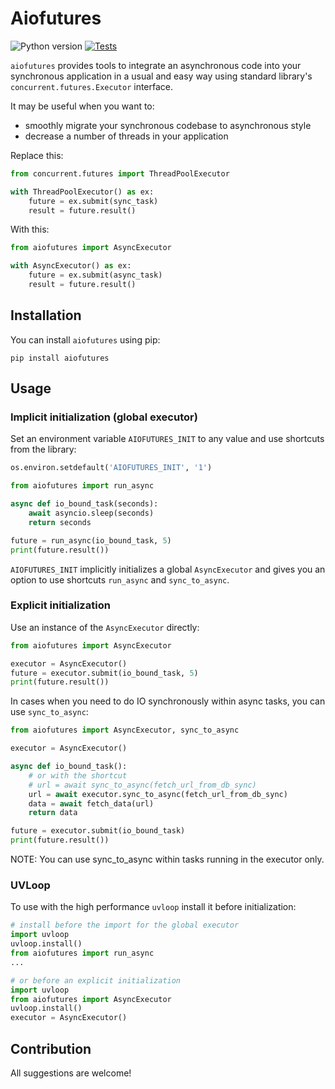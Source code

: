 # Aiofutures
![Python version](https://img.shields.io/badge/python-3.7%2B-blue)
[![Tests](https://github.com/KazakovDenis/relatives/actions/workflows/cicd.yml/badge.svg)](https://github.com/KazakovDenis/relatives/actions/workflows/cicd.yml)  

`aiofutures` provides tools to integrate an asynchronous code into your synchronous 
application in a usual and easy way using standard library's `concurrent.futures.Executor` interface.  
  
It may be useful when you want to:
- smoothly migrate your synchronous codebase to asynchronous style
- decrease a number of threads in your application 

Replace this:
```python
from concurrent.futures import ThreadPoolExecutor

with ThreadPoolExecutor() as ex:
    future = ex.submit(sync_task)
    result = future.result()
```

With this:
```python
from aiofutures import AsyncExecutor

with AsyncExecutor() as ex:
    future = ex.submit(async_task)
    result = future.result()
```


## Installation

You can install `aiofutures` using pip:

```
pip install aiofutures
```

## Usage

### Implicit initialization (global executor)

Set an environment variable `AIOFUTURES_INIT` to any value and use shortcuts from the library:

```python
os.environ.setdefault('AIOFUTURES_INIT', '1')

from aiofutures import run_async

async def io_bound_task(seconds):
    await asyncio.sleep(seconds)
    return seconds

future = run_async(io_bound_task, 5)
print(future.result())
```
`AIOFUTURES_INIT` implicitly initializes a global `AsyncExecutor` and gives you an option to use 
shortcuts `run_async` and `sync_to_async`.

### Explicit initialization

Use an instance of the `AsyncExecutor` directly:

```python
from aiofutures import AsyncExecutor

executor = AsyncExecutor()
future = executor.submit(io_bound_task, 5)
print(future.result())
```

In cases when you need to do IO synchronously within async tasks, you can use `sync_to_async`:

```python
from aiofutures import AsyncExecutor, sync_to_async

executor = AsyncExecutor()

async def io_bound_task():
    # or with the shortcut
    # url = await sync_to_async(fetch_url_from_db_sync)
    url = await executor.sync_to_async(fetch_url_from_db_sync)
    data = await fetch_data(url)
    return data

future = executor.submit(io_bound_task)
print(future.result())
```

NOTE: You can use sync_to_async within tasks running in the executor only.

### UVLoop

To use with the high performance `uvloop` install it before initialization:
```python
# install before the import for the global executor
import uvloop
uvloop.install()
from aiofutures import run_async
...

# or before an explicit initialization
import uvloop
from aiofutures import AsyncExecutor
uvloop.install()
executor = AsyncExecutor()
```

## Contribution
All suggestions are welcome!
